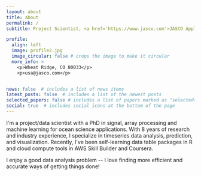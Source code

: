 ```yaml
---
layout: about
title: about
permalink: /
subtitle: Project Scientist, <a href='https://www.jasco.com'>JASCO Applied Sciences, Inc.</a>

profile:
  align: left
  image: profile2.jpg
  image_circular: false # crops the image to make it circular
  more_info: >
    <p>Wheat Ridge, CO 80033</p>
    <p>usa@jasco.com</p>


news: false  # includes a list of news items
latest_posts: false  # includes a list of the newest posts
selected_papers: false # includes a list of papers marked as "selected={true}"
social: true  # includes social icons at the bottom of the page
---
```


I'm a project/data scientist with a PhD in signal, array processing and machine learning for ocean science applications.
With 8 years of research and industry experience, I specialize in timeseries data analysis, prediction, and visualization. 
Recently, I've been self-learning data table packages in R and cloud compute tools in AWS Skill Builder and Coursera.

I enjoy a good data analysis problem -- I love finding more efficient and accurate ways of getting things done!
